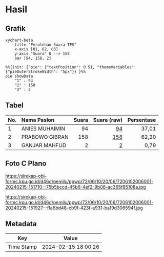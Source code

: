 # Hasil

## Grafik

```mermaid
xychart-beta
    title "Perolehan Suara TPS"
    x-axis [01, 02, 03]
    y-axis "Suara" 0 --> 158
    bar [94, 158, 2]
```

```mermaid
%%{init: {"pie": {"textPosition": 0.5}, "themeVariables": {"pieOuterStrokeWidth": "5px"}} }%%
pie showData
    "1" : 94
    "2" : 158
    "3" : 2
```

## Tabel

| No. | Nama Paslon    | Suara | Suara (raw) | Persentase |
|:--- |:-------------- | -----:| -----------:| ----------:|
| 1   | ANIES MUHAIMIN | 94    | [94][p-1]   | 37,01      |
| 2   | PRABOWO GIBRAN | 158   | [158][p-2]  | 62,20      |
| 3   | GANJAR MAHFUD  | 2     | [2][p-3]    | 0,79       |


[p-1]: https://github.com/gigit-pemilu/pemilu-2024-72-sulawesi-tengah/blob/main/pilpres/hitung-suara/sub/72-sulawesi-tengah/sub/06-morowali/sub/10-bahodopi/sub/2006-bahodopi/sub/001-tps/sub/paslon-1.txt
[p-2]: https://github.com/gigit-pemilu/pemilu-2024-72-sulawesi-tengah/blob/main/pilpres/hitung-suara/sub/72-sulawesi-tengah/sub/06-morowali/sub/10-bahodopi/sub/2006-bahodopi/sub/001-tps/sub/paslon-2.txt
[p-3]: https://github.com/gigit-pemilu/pemilu-2024-72-sulawesi-tengah/blob/main/pilpres/hitung-suara/sub/72-sulawesi-tengah/sub/06-morowali/sub/10-bahodopi/sub/2006-bahodopi/sub/001-tps/sub/paslon-3.txt

## Foto C Plano

https://sirekap-obj-formc.kpu.go.id/d46d/pemilu/ppwp/72/06/10/20/06/7206102006001-20240215-151710--75b5bccd-45b6-4ef2-9b08-ac365f85108a.jpg

https://sirekap-obj-formc.kpu.go.id/d46d/pemilu/ppwp/72/06/10/20/06/7206102006001-20240215-151927--ffa6bd48-cb9f-423f-a931-ba19d306594f.jpg


## Metadata

| Key        | Value               |
| ---------- | ------------------- |
| Time Stamp | 2024-02-15 18:00:26 |



